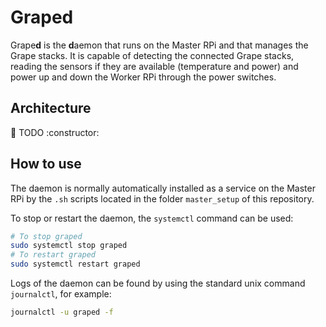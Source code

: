 # Graped

Grape**d** is the **d**aemon that runs on the Master RPi and that manages the Grape stacks. It is capable of detecting the connected Grape stacks, reading the sensors if they are available (temperature and power) and power up and down the Worker RPi through the power switches.

## Architecture

:construction: TODO :constructor:

## How to use

The daemon is normally automatically installed as a service on the Master RPi by the `.sh` scripts located in the folder `master_setup` of this repository.

To stop or restart the daemon, the `systemctl` command can be used:

```bash
# To stop graped
sudo systemctl stop graped
# To restart graped
sudo systemctl restart graped
```

Logs of the daemon can be found by using the standard unix command `journalctl`, for example:

```bash
journalctl -u graped -f
```